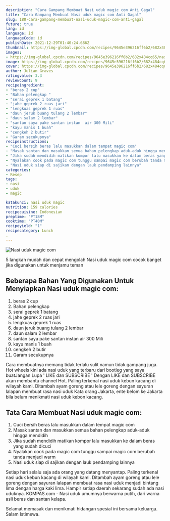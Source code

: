 ```yaml
---
description: "Cara Gampang Membuat Nasi uduk magic com Anti Gagal"
title: "Cara Gampang Membuat Nasi uduk magic com Anti Gagal"
slug: 180-cara-gampang-membuat-nasi-uduk-magic-com-anti-gagal
future: true
lang: id
language: id
languageCode: id
publishDate: 2021-12-29T01:40:24.686Z 
thumbnail: https://img-global.cpcdn.com/recipes/9645e396216ff6b2/682x484cq65/nasi-uduk-magic-com-foto-resep-utama.png
images:
- https://img-global.cpcdn.com/recipes/9645e396216ff6b2/682x484cq65/nasi-uduk-magic-com-foto-resep-utama.png
image: https://img-global.cpcdn.com/recipes/9645e396216ff6b2/682x484cq65/nasi-uduk-magic-com-foto-resep-utama.png
cover: https://img-global.cpcdn.com/recipes/9645e396216ff6b2/682x484cq65/nasi-uduk-magic-com-foto-resep-utama.png
author: Julian Graves
ratingvalue: 3.3
reviewcount: 9
recipeingredient:
- "beras 2 cup"
- "Bahan pelengkap "
- "serai geprek 1 batang"
- "jahe geprek 2 ruas jari"
- "lengkuas geprek 1 ruas"
- "daun jeruk buang tulang 2 lembar"
- "daun salam 2 lembar"
- "santan saya pake santan instan  air 300 Mili"
- "kayu manis 1 buah"
- "cengkeh 2 butir"
- "Garam secukupnya"
recipeinstructions:
- "Cuci bersih beras lalu masukkan dalam tempat magic com"
- "Masak santan dan masukkan semua bahan pelengkap aduk-aduk hingga mendidih"
- "Jika sudah mendidih matikan kompor lalu masukkan ke dalam beras yang sudah dicuci"
- "Nyalakan cook pada magic com tunggu sampai magic com berubah tanda menjadi warm"
- "Nasi uduk siap di sajikan dengan lauk pendamping lainnya"
categories:
- Resep
tags:
- nasi
- uduk
- magic

katakunci: nasi uduk magic 
nutrition: 159 calories
recipecuisine: Indonesian
preptime: "PT18M"
cooktime: "PT40M"
recipeyield: "1"
recipecategory: Lunch
. 
---
```



![Nasi uduk magic com](https://img-global.cpcdn.com/recipes/9645e396216ff6b2/682x484cq65/nasi-uduk-magic-com-foto-resep-utama.png)

5 langkah mudah dan cepat mengolah  Nasi uduk magic com cocok banget jika digunakan untuk menjamu teman

<!--inarticleads1-->

## Beberapa Bahan Yang Digunakan Untuk Menyiapkan Nasi uduk magic com:

1. beras 2 cup
1. Bahan pelengkap 
1. serai geprek 1 batang
1. jahe geprek 2 ruas jari
1. lengkuas geprek 1 ruas
1. daun jeruk buang tulang 2 lembar
1. daun salam 2 lembar
1. santan saya pake santan instan  air 300 Mili
1. kayu manis 1 buah
1. cengkeh 2 butir
1. Garam secukupnya

Cara membuatnya memang tidak terlalu sulit namun tidak gampang juga. Hot wheels kini ada nasi uduk yang terbaru dari bootleg yang saya buatJangan Lupa &#39; LIKE dan SUBSCRIBE &#39; Dengan LIKE dan SUBSCRIBE akan membantu channel Hot. Paling terkenal nasi uduk kebun kacang di wilayah kami. Ditambah ayam goreng atau lele goreng dengan sayuran lalapan membuat rasa nasi uduk Kata orang Jakarta, ente belom ke Jakarta bila belum menikmati nasi uduk kebon kacang. 

<!--inarticleads2-->

## Tata Cara Membuat Nasi uduk magic com:

1. Cuci bersih beras lalu masukkan dalam tempat magic com
1. Masak santan dan masukkan semua bahan pelengkap aduk-aduk hingga mendidih
1. Jika sudah mendidih matikan kompor lalu masukkan ke dalam beras yang sudah dicuci
1. Nyalakan cook pada magic com tunggu sampai magic com berubah tanda menjadi warm
1. Nasi uduk siap di sajikan dengan lauk pendamping lainnya


Setiap hari selalu saja ada orang yang datang menyantap. Paling terkenal nasi uduk kebun kacang di wilayah kami. Ditambah ayam goreng atau lele goreng dengan sayuran lalapan membuat rasa nasi uduk menjadi bintang lima dengan harga kaki lima. Hampir setiap daerah sekarang sudah ada nasi uduknya. KOMPAS.com - Nasi uduk umumnya berwarna putih, dari warna asli beras dan santan kelapa. 

Selamat memasak dan menikmati hidangan spesial ini bersama keluarga. Salam Istimewa.
